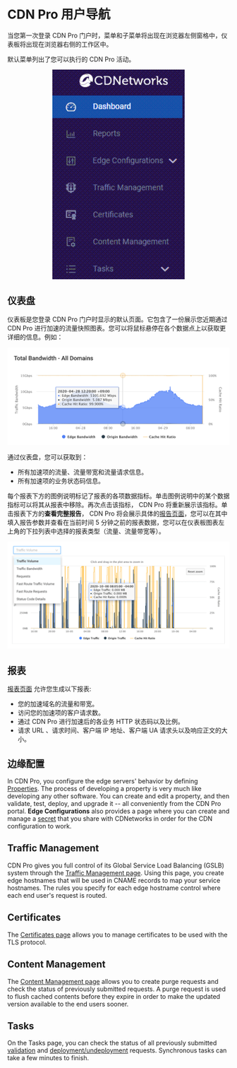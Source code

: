 # CDN Pro 用户导航

当您第一次登录 CDN Pro 门户时，菜单和子菜单将出现在浏览器左侧窗格中，仪表板将出现在浏览器右侧的工作区中。

默认菜单列出了您可以执行的 CDN Pro 活动。

<p align=center><img src="/docs/resources/images/accessing-portal/side-menu.png" alt="navigation menu" width="300"></p>

## 仪表盘

仪表板是您登录 CDN Pro 门户时显示的默认页面。它包含了一份展示您近期通过 CDN Pro 进行加速的流量快照图表。您可以将鼠标悬停在各个数据点上以获取更详细的信息。例如：

<p align=center><img src="/docs/resources/images/accessing-portal/total-bandwidth.png" alt="total bandwidth" width="1000"></p>

通过仪表盘，您可以获取到：

- 所有加速项的流量、流量带宽和流量请求信息。
- 所有加速项的业务状态码信息。

每个报表下方的图例说明标记了报表的各项数据指标。单击图例说明中的某个数据指标可以将其从报表中移除。再次点击该指标， CDN Pro 将重新展示该指标。单击报表下方的**查看完整报告**， CDN Pro 将会展示具体的[报告页面](</docs/portal/reports.md>)，您可以在其中填入报告参数并查看在当前时间 5 分钟之前的报表数据，您可以在仪表板图表左上角的下拉列表中选择的报表类型（流量、流量带宽等）。

<p align=center><img src="/docs/resources/images/traffic-volume.png" alt="traffic volume" width="1000"></p>

## 报表
[报表页面](</docs/portal/reports.md>) 允许您生成以下报表:

- 您的加速域名的流量和带宽。
- 访问您的加速项的客户请求数。
- 通过 CDN Pro 进行加速后的各业务 HTTP 状态码以及比例。
- 请求 URL 、请求时间、客户端 IP 地址、客户端 UA 请求头以及响应正文的大小。

## 边缘配置

In CDN Pro, you configure the edge servers' behavior by defining [Properties](</docs/portal/edge-configurations/managing-properties.md>). The process of developing a property is very much like developing any other software. You can create and edit a property, and then validate, test, deploy, and upgrade it -- all conveniently from the CDN Pro portal. **Edge Configurations** also provides a page where you can create and manage a [secret](</docs/portal/secrets/overview.md>) that you share with CDNetworks in order for the CDN configuration to work.

## Traffic Management

CDN Pro gives you full control of its Global Service Load Balancing (GSLB) system through the [Traffic Management page](</docs/portal/traffic-management/overview.md>). Using this page, you create edge hostnames that will be used in CNAME records to map your service hostnames. The rules you specify for each edge hostname control where each end user's request is routed.

## Certificates

The [Certificates page](</docs/portal/certificates/overview.md>) allows you to manage certificates to be used with the TLS protocol.

## Content Management

The [Content Management page](</docs/portal/content-management.md>) allows you to create purge requests and check the status of previously submitted requests. A purge request is used to flush cached contents before they expire in order to make the updated version available to the end users sooner.

## Tasks

On the Tasks page, you can check the status of all previously submitted [validation](</docs/portal/tasks/validations.md>) and [deployment/undeployment](</docs/portal/tasks/deployments.md>) requests. Synchronous tasks can take a few minutes to finish.
